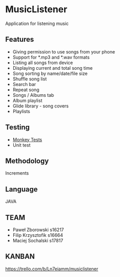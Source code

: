 # MusicListener

Application for listening music

## Features

- Giving permission to use songs from your phone
- Support for \*.mp3 and \*.wav formats
- Listing all songs from device
- Displaying current and total song time
- Song sorting by name/date/file size
- Shuffle song list
- Search bar
- Repeat song
- Songs / Albums tab
- Album playlist
- Glide library - song covers
- Playlists

## Testing

- [Monkey Tests](https://github.com/netoperatingsystem/MusicListener/tree/main/monkey_logs)
- Unit test

## Methodology

Increments

## Language

JAVA

## TEAM

- Paweł Zborowski s16217
- Filip Krzysztofik s16664
- Maciej Sochalski s17817

## KANBAN

https://trello.com/b/Ln7eiamm/musiclistener
